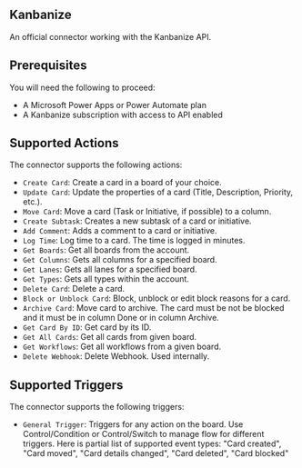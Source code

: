 
## Kanbanize
An official connector working with the Kanbanize API.

## Prerequisites
You will need the following to proceed:
* A Microsoft Power Apps or Power Automate plan
* A Kanbanize subscription with access to API enabled

## Supported Actions
The connector supports the following actions:
* `Create Card`: Create a card in a board of your choice.
* `Update Card`: Update the properties of a card (Title, Description, Priority, etc.).
* `Move Card`: Move a card (Task or Initiative, if possible) to a column.
* `Create Subtask`: Creates a new subtask of a card or initiative.
* `Add Comment`: Adds a comment to a card or initiative.
* `Log Time`: Log time to a card. The time is logged in minutes.
* `Get Boards`: Get all boards from the account.
* `Get Columns`: Gets all columns for a specified board.
* `Get Lanes`: Gets all lanes for a specified board.
* `Get Types`: Gets all types within the account.
* `Delete Card`: Delete a card.
* `Block or Unblock Card`: Block, unblock or edit block reasons for a card.
* `Archive Card`: Move card to archive. The card must be not be blocked and it must be in column Done or in column Archive.
* `Get Card By ID`: Get card by its ID.
* `Get All Cards`: Get all cards from given board.
* `Get Workflows`: Get all workflows from a given board.
* `Delete Webhook`: Delete Webhook. Used internally.

## Supported Triggers
The connector supports the following triggers:
* `General Trigger`: Triggers for any action on the board. Use Control/Condition or Control/Switch to manage flow for different triggers. Here is partial list of supported event types: "Card created", "Card moved", "Card details changed", "Card deleted", "Card blocked"